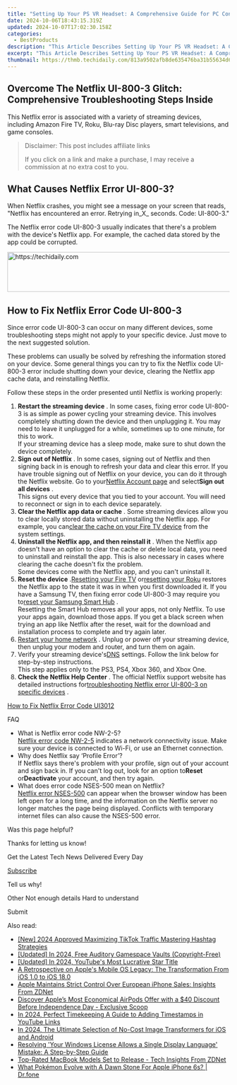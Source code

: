 ```yaml
---
title: "Setting Up Your PS VR Headset: A Comprehensive Guide for PC Connection"
date: 2024-10-06T18:43:15.319Z
updated: 2024-10-07T17:02:30.158Z
categories:
  - BestProducts
description: "This Article Describes Setting Up Your PS VR Headset: A Comprehensive Guide for PC Connection"
excerpt: "This Article Describes Setting Up Your PS VR Headset: A Comprehensive Guide for PC Connection"
thumbnail: https://thmb.techidaily.com/813a9502afb8de635476ba31b55634d6451dae2f48925536bf6b239c0ddfd779.jpg
---
```


## Overcome The Netflix UI-800-3 Glitch: Comprehensive Troubleshooting Steps Inside
 This Netflix error is associated with a variety of streaming devices, including Amazon Fire TV, Roku, Blu-ray Disc players, smart televisions, and game consoles.  

>  Disclaimer: This post includes affiliate links
>
>  If you click on a link and make a purchase, I may receive a commission at no extra cost to you.
>

## What Causes Netflix Error UI-800-3?

 When Netflix crashes, you might see a message on your screen that reads, "Netflix has encountered an error. Retrying in_X_ seconds. Code: UI-800-3."

 The Netflix error code UI-800-3 usually indicates that there's a problem with the device's Netflix app. For example, the cached data stored by the app could be corrupted.  

<!-- affiliate ads begin -->
<a href="https://appsumo.8odi.net/c/5597632/2082532/7443" target="_top" id="2082532">
  <img src="//a.impactradius-go.com/display-ad/7443-2082532" border="0" alt="https://techidaily.com" width="728" height="90"/>
</a>
<img height="0" width="0" src="https://appsumo.8odi.net/i/5597632/2082532/7443" style="position:absolute;visibility:hidden;" border="0" />
<!-- affiliate ads end -->

## How to Fix Netflix Error Code UI-800-3

 Since error code UI-800-3 can occur on many different devices, some troubleshooting steps might not apply to your specific device. Just move to the next suggested solution.

 These problems can usually be solved by refreshing the information stored on your device. Some general things you can try to fix the Netflix code UI-800-3 error include shutting down your device, clearing the Netflix app cache data, and reinstalling Netflix.

 Follow these steps in the order presented until Netflix is working properly:

1. **Restart the streaming device** . In some cases, fixing error code UI-800-3 is as simple as power cycling your streaming device. This involves completely shutting down the device and then unplugging it. You may need to leave it unplugged for a while, sometimes up to one minute, for this to work.  
 If your streaming device has a sleep mode, make sure to shut down the device completely.
2. **Sign out of Netflix** . In some cases, signing out of Netflix and then signing back in is enough to refresh your data and clear this error. If you have trouble signing out of Netflix on your device, you can do it through the Netflix website. Go to your[Netflix Account page](https://www.netflix.com/YourAccount) and select**Sign out all devices** .  
 This signs out every device that you tied to your account. You will need to reconnect or sign in to each device separately.
3. **Clear the Netflix app data or cache** . Some streaming devices allow you to clear locally stored data without uninstalling the Netflix app. For example, you can[clear the cache on your Fire TV device](https://www.lifewire.com/clear-cache-on-firestick-4177638) from the system settings.
4. **Uninstall the Netflix app, and then reinstall it** . When the Netflix app doesn't have an option to clear the cache or delete local data, you need to uninstall and reinstall the app. This is also necessary in cases where clearing the cache doesn't fix the problem.  
 Some devices come with the Netflix app, and you can't uninstall it.
5. **Reset the device** .[Resetting your Fire TV](https://www.lifewire.com/how-to-reset-fire-stick-4176100) or[resetting your Roku](https://www.lifewire.com/how-to-reset-roku-4174678) restores the Netflix app to the state it was in when you first downloaded it. If you have a Samsung TV, then fixing error code UI-800-3 may require you to[reset your Samsung Smart Hub](https://www.lifewire.com/reset-samsung-tv-4173258) .  
 Resetting the Smart Hub removes all your apps, not only Netflix. To use your apps again, download those apps. If you get a black screen when trying an app like Netflix after the reset, wait for the download and installation process to complete and try again later.
6. [Restart your home network](https://www.lifewire.com/resetting-a-home-network-router-818061) . Unplug or power off your streaming device, then unplug your modem and router, and turn them on again.
7. Verify your streaming device's[DNS](https://www.lifewire.com/what-is-dns-domain-name-system-2625855) settings. Follow the link below for step-by-step instructions.  
 This step applies only to the PS3, PS4, Xbox 360, and Xbox One.
8. **Check the Netflix Help Center** . The official Netflix support website has detailed instructions for[troubleshooting Netflix error UI-800-3 on specific devices](https://help.netflix.com/node/12232) .

[How to Fix Netflix Error Code UI3012](https://www.lifewire.com/fix-netflix-error-code-ui3012-5200841)

 FAQ

* What is Netflix error code NW-2-5?  
[Netflix error code NW-2-5](https://www.lifewire.com/fix-netflix-error-code-nw-205-4173199) indicates a network connectivity issue. Make sure your device is connected to Wi-Fi, or use an Ethernet connection.
* Why does Netflix say ‘Profile Error’?  
 If Netflix says there's problem with your profile, sign out of your account and sign back in. If you can't log out, look for an option to**Reset** or**Deactivate** your account, and then try again.
* What does error code NSES-500 mean on Netflix?  
[Netflix error NSES-500](https://www.lifewire.com/fix-netflix-error-code-nses-500-5201858) can appear when the browser window has been left open for a long time, and the information on the Netflix server no longer matches the page being displayed. Conflicts with temporary internet files can also cause the NSES-500 error.

Was this page helpful?

Thanks for letting us know!

 Get the Latest Tech News Delivered Every Day

[Subscribe](https://www.lifewire.com/#)

Tell us why!

 Other  Not enough details  Hard to understand

 Submit

<ins class="adsbygoogle"
     style="display:block"
     data-ad-format="autorelaxed"
     data-ad-client="ca-pub-7571918770474297"
     data-ad-slot="1223367746"></ins>

<ins class="adsbygoogle"
     style="display:block"
     data-ad-client="ca-pub-7571918770474297"
     data-ad-slot="8358498916"
     data-ad-format="auto"
     data-full-width-responsive="true"></ins>

<span class="atpl-alsoreadstyle">Also read:</span>
<div><ul>
<li><a href="https://tiktok-videos.techidaily.com/new-2024-approved-maximizing-tiktok-traffic-mastering-hashtag-strategies/"><u>[New] 2024 Approved Maximizing TikTok Traffic Mastering Hashtag Strategies</u></a></li>
<li><a href="https://article-tips.techidaily.com/updated-in-2024-free-auditory-gamespace-vaults-copyright-free/"><u>[Updated] In 2024, Free Auditory Gamespace Vaults (Copyright-Free)</u></a></li>
<li><a href="https://youtube-tips.techidaily.com/ed-in-2024-youtubes-most-lucrative-star-title/"><u>[Updated] In 2024, YouTube's Most Lucrative Star Title</u></a></li>
<li><a href="https://tech-renaissance.techidaily.com/a-retrospective-on-apples-mobile-os-legacy-the-transformation-from-ios-10-to-ios-180/"><u>A Retrospective on Apple's Mobile OS Legacy: The Transformation From iOS 1.0 to iOS 18.0</u></a></li>
<li><a href="https://tech-renaissance.techidaily.com/apple-maintains-strict-control-over-european-iphone-sales-insights-from-zdnet/"><u>Apple Maintains Strict Control Over European iPhone Sales: Insights From ZDNet</u></a></li>
<li><a href="https://tech-renaissance.techidaily.com/discover-apples-most-economical-airpods-offer-with-a-40-discount-before-independence-day-exclusive-scoop/"><u>Discover Apple’s Most Economical AirPods Offer with a $40 Discount Before Independence Day - Exclusive Scoop</u></a></li>
<li><a href="https://youtube-web.techidaily.com/24-perfect-timekeeping-a-guide-to-adding-timestamps-in-youtube-links/"><u>In 2024, Perfect Timekeeping A Guide to Adding Timestamps in YouTube Links</u></a></li>
<li><a href="https://some-approaches.techidaily.com/in-2024-the-ultimate-selection-of-no-cost-image-transformers-for-ios-and-android/"><u>In 2024, The Ultimate Selection of No-Cost Image Transformers for iOS and Android</u></a></li>
<li><a href="https://win-solutions.techidaily.com/resolving-your-windows-license-allows-a-single-display-language-mistake-a-step-by-step-guide/"><u>Resolving 'Your Windows License Allows a Single Display Language' Mistake: A Step-by-Step Guide</u></a></li>
<li><a href="https://tech-renaissance.techidaily.com/top-rated-macbook-models-set-to-release-tech-insights-from-zdnet/"><u>Top-Rated MacBook Models Set to Release - Tech Insights From ZDNet</u></a></li>
<li><a href="https://ios-pokemon-go.techidaily.com/what-pokemon-evolve-with-a-dawn-stone-for-apple-iphone-6s-drfone-by-drfone-virtual-ios/"><u>What Pokémon Evolve with A Dawn Stone For Apple iPhone 6s? | Dr.fone</u></a></li>
</ul></div>


